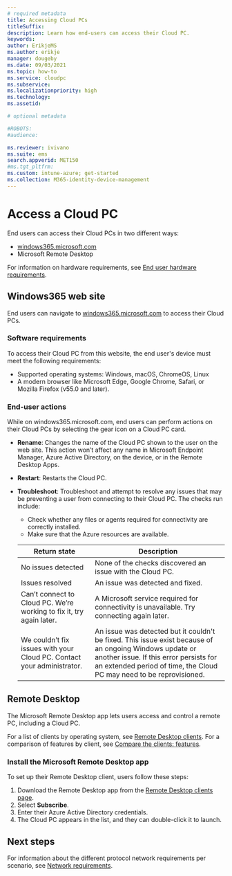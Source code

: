 ```yaml
---
# required metadata
title: Accessing Cloud PCs
titleSuffix:
description: Learn how end-users can access their Cloud PC.
keywords:
author: ErikjeMS  
ms.author: erikje
manager: dougeby
ms.date: 09/03/2021
ms.topic: how-to
ms.service: cloudpc
ms.subservice:
ms.localizationpriority: high
ms.technology:
ms.assetid: 

# optional metadata

#ROBOTS:
#audience:

ms.reviewer: ivivano
ms.suite: ems
search.appverid: MET150
#ms.tgt_pltfrm:
ms.custom: intune-azure; get-started
ms.collection: M365-identity-device-management
---
```


# Access a Cloud PC

End users can access their Cloud PCs in two different ways:

- [windows365.microsoft.com](https://Windows365.microsoft.com)
- Microsoft Remote Desktop

For information on hardware requirements, see [End user hardware requirements](end-user-hardware-requirements.md).

## Windows365 web site

End users can navigate to [windows365.microsoft.com](https://windows365.microsoft.com) to access their Cloud PCs.  

### Software requirements

To access their Cloud PC from this website, the end user's device must meet the following requirements:

- Supported operating systems: Windows, macOS, ChromeOS, Linux
- A modern browser like Microsoft Edge, Google Chrome, Safari, or Mozilla Firefox (v55.0 and later).

### End-user actions

While on windows365.microsoft.com, end users can perform actions on their Cloud PCs by selecting the gear icon on a Cloud PC card.

- **Rename**: Changes the name of the Cloud PC shown to the user on the web site. This action won’t affect any name in Microsoft Endpoint Manager, Azure Active Directory, on the device, or in the Remote Desktop Apps.  
- **Restart**: Restarts the Cloud PC.
- **Troubleshoot**: Troubleshoot and attempt to resolve any issues that may be preventing a user from connecting to their Cloud PC. The checks run include:
    - Check whether any files or agents required for connectivity are correctly installed.
    - Make sure that the Azure resources are available.

  | Return state | Description |
  | ------------- | ------------- |
  | No issues detected | None of the checks discovered an issue with the Cloud PC. |
  | Issues resolved  | An issue was detected and fixed. |
  | Can’t connect to Cloud PC. We’re working to fix it, try again later. | A Microsoft service required for connectivity is unavailable. Try connecting again later. |
  | We couldn’t fix issues with your Cloud PC. Contact your administrator. | An issue was detected but it couldn't be fixed. This issue exist because of an ongoing Windows update or another issue. If this error persists for an extended period of time, the Cloud PC may need to be reprovisioned. |

## Remote Desktop

The Microsoft Remote Desktop app lets users access and control a remote PC, including a Cloud PC.

For a list of clients by operating system, see [Remote Desktop clients](/windows-server/remote/remote-desktop-services/clients/remote-desktop-clients). For a comparison of features by client, see [Compare the clients: features](/windows-server/remote/remote-desktop-services/clients/remote-desktop-features#client-features).

### Install the Microsoft Remote Desktop app

To set up their Remote Desktop client, users follow these steps:

1. Download the Remote Desktop app from the [Remote Desktop clients page](/windows-server/remote/remote-desktop-services/clients/remote-desktop-clients).
2. Select **Subscribe**.
3. Enter their Azure Active Directory credentials.
4. The Cloud PC appears in the list, and they can double-click it to launch.

<!-- ########################## -->
## Next steps

For information about the different protocol network requirements per scenario, see [Network requirements](requirements-network.md).
